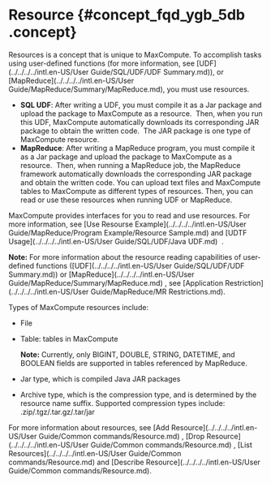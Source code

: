 # Resource {#concept_fqd_ygb_5db .concept}

Resources is a concept that is unique to MaxCompute. To accomplish tasks using user-defined functions \(for more information, see [UDF](../../../../intl.en-US/User Guide/SQL/UDF/UDF Summary.md)\), or [MapReduce](../../../../intl.en-US/User Guide/MapReduce/Summary/MapReduce.md), you must use resources.

-   **SQL UDF**: After writing a UDF, you must compile it as a Jar package and upload the package to MaxCompute as a resource.  Then, when you run this UDF, MaxCompute automatically downloads its corresponding JAR package to obtain the written code.  The JAR package is one type of MaxCompute resource.
-   **MapReduce**: After writing a MapReduce program, you must compile it as a Jar package and upload the package to MaxCompute as a resource.  Then, when running a MapReduce job, the MapReduce framework automatically downloads the corresponding JAR package and obtain the written code. You can upload text files and MaxCompute tables to MaxCompute as different types of resources. Then, you can read or use these resources when running UDF or MapReduce.

MaxCompute provides interfaces for you to read and use resources. For more information, see [Use Resourse Example](../../../../intl.en-US/User Guide/MapReduce/Program Example/Resource Sample.md) and [UDTF Usage](../../../../intl.en-US/User Guide/SQL/UDF/Java UDF.md)  .

**Note:** For more information about the resource reading capabilities of user-defined functions \([UDF](../../../../intl.en-US/User Guide/SQL/UDF/UDF Summary.md)\) or [MapReduce](../../../../intl.en-US/User Guide/MapReduce/Summary/MapReduce.md) , see [Application Restriction](../../../../intl.en-US/User Guide/MapReduce/MR Restrictions.md).

Types of MaxCompute resources include:

-   File
-   Table: tables in MaxCompute

    **Note:** Currently, only BIGINT, DOUBLE, STRING, DATETIME, and BOOLEAN fields are supported in tables referenced by MapReduce.

-   Jar type, which is compiled Java JAR packages
-   Archive type, which is the compression type, and is determined by the resource name suffix. Supported compression types include: .zip/.tgz/.tar.gz/.tar/jar

For more information about resources, see [Add Resource](../../../../intl.en-US/User Guide/Common commands/Resource.md) , [Drop Resource](../../../../intl.en-US/User Guide/Common commands/Resource.md) , [List Resources](../../../../intl.en-US/User Guide/Common commands/Resource.md) and [Describe Resource](../../../../intl.en-US/User Guide/Common commands/Resource.md).

